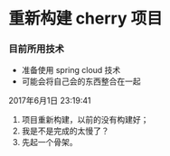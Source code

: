 # 重新构建 cherry 项目

### 目前所用技术

+ 准备使用 spring cloud 技术
+ 可能会将自己会的东西整合在一起

2017年6月1日 23:19:41

1. 项目重新构建，以前的没有构建好；
2. 我是不是完成的太慢了？
3. 先起一个骨架。
